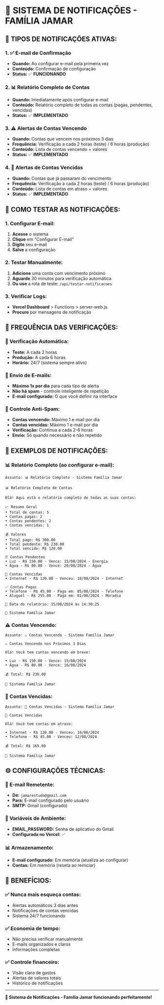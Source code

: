 # 📧 **SISTEMA DE NOTIFICAÇÕES - FAMÍLIA JAMAR**

## 🔔 **TIPOS DE NOTIFICAÇÕES ATIVAS:**

### **1. ✅ E-mail de Confirmação**
- **Quando:** Ao configurar e-mail pela primeira vez
- **Conteúdo:** Confirmação de configuração
- **Status:** ✅ **FUNCIONANDO**

### **2. 📊 Relatório Completo de Contas**
- **Quando:** Imediatamente após configurar e-mail
- **Conteúdo:** Relatório completo de todas as contas (pagas, pendentes, vencidas)
- **Status:** ✅ **IMPLEMENTADO**

### **3. ⚠️ Alertas de Contas Vencendo**
- **Quando:** Contas que vencem nos próximos 3 dias
- **Frequência:** Verificação a cada 2 horas (teste) / 6 horas (produção)
- **Conteúdo:** Lista de contas vencendo + valores
- **Status:** ✅ **IMPLEMENTADO**

### **4. 🚨 Alertas de Contas Vencidas**
- **Quando:** Contas que já passaram do vencimento
- **Frequência:** Verificação a cada 2 horas (teste) / 6 horas (produção)
- **Conteúdo:** Lista de contas em atraso + valores
- **Status:** ✅ **IMPLEMENTADO**

## 🧪 **COMO TESTAR AS NOTIFICAÇÕES:**

### **1. Configurar E-mail:**
1. **Acesse** o sistema
2. **Clique** em "Configurar E-mail"
3. **Digite** seu e-mail
4. **Salve** a configuração

### **2. Testar Manualmente:**
1. **Adicione** uma conta com vencimento próximo
2. **Aguarde** 30 minutos para verificação automática
3. **Ou use** a rota de teste: `/api/testar-notificacoes`

### **3. Verificar Logs:**
- **Vercel Dashboard** > Functions > server-web.js
- **Procure** por mensagens de notificação

## 📅 **FREQUÊNCIA DAS VERIFICAÇÕES:**

### **🔄 Verificação Automática:**
- **Teste:** A cada 2 horas
- **Produção:** A cada 6 horas
- **Horário:** 24/7 (sistema sempre ativo)

### **📧 Envio de E-mails:**
- **Máximo 1x por dia** para cada tipo de alerta
- **Não há spam** - controle inteligente de repetição
- **E-mail configurado:** O que você definir na interface

### **🎯 Controle Anti-Spam:**
- **Contas vencendo:** Máximo 1 e-mail por dia
- **Contas vencidas:** Máximo 1 e-mail por dia
- **Verificação:** Continua a cada 2-6 horas
- **Envio:** Só quando necessário e não repetido

## 🎯 **EXEMPLOS DE NOTIFICAÇÕES:**

### **📊 Relatório Completo (ao configurar e-mail):**
```
Assunto: 📊 Relatório Completo - Sistema Família Jamar

📊 Relatório Completo de Contas

Olá! Aqui está o relatório completo de todas as suas contas:

📈 Resumo Geral
• Total de contas: 5
• Contas pagas: 2
• Contas pendentes: 2
• Contas vencidas: 1

💰 Valores
• Total pago: R$ 300.00
• Total pendente: R$ 230.00
• Total vencido: R$ 120.00

⏰ Contas Pendentes
• Luz - R$ 150.00 - Vence: 15/08/2024 - Energia
• Água - R$ 80.00 - Vence: 20/08/2024 - Água

🚨 Contas Vencidas
• Internet - R$ 120.00 - Venceu: 10/08/2024 - Internet

✅ Contas Pagas
• Telefone - R$ 45.00 - Paga em: 05/08/2024 - Telefone
• Aluguel - R$ 255.00 - Paga em: 01/08/2024 - Moradia

📅 Data do relatório: 15/08/2024 às 14:30:25

📱 Sistema Família Jamar
```

### **⚠️ Contas Vencendo:**
```
Assunto: ⚠️ Contas Vencendo - Sistema Família Jamar

⚠️ Contas Vencendo nos Próximos 3 Dias

Olá! Você tem contas vencendo em breve:

• Luz - R$ 150.00 - Vence: 15/08/2024
• Água - R$ 80.00 - Vence: 16/08/2024

💰 Total: R$ 230.00

📱 Sistema Família Jamar
```

### **🚨 Contas Vencidas:**
```
Assunto: 🚨 Contas Vencidas - Sistema Família Jamar

🚨 Contas Vencidas

Olá! Você tem contas em atraso:

• Internet - R$ 120.00 - Venceu: 10/08/2024
• Telefone - R$ 45.00 - Venceu: 12/08/2024

💰 Total: R$ 165.00

📱 Sistema Família Jamar
```

## ⚙️ **CONFIGURAÇÕES TÉCNICAS:**

### **📧 E-mail Remetente:**
- **De:** `jamarestudo@gmail.com`
- **Para:** E-mail configurado pelo usuário
- **SMTP:** Gmail (configurado)

### **🔧 Variáveis de Ambiente:**
- **EMAIL_PASSWORD:** Senha de aplicativo do Gmail
- **Configurada no Vercel:** ✅

### **📊 Armazenamento:**
- **E-mail configurado:** Em memória (atualiza ao configurar)
- **Contas:** Em memória (reseta ao reiniciar)

## 🎊 **BENEFÍCIOS:**

### **✅ Nunca mais esqueça contas:**
- Alertas automáticos 3 dias antes
- Notificações de contas vencidas
- Sistema 24/7 funcionando

### **✅ Economia de tempo:**
- Não precisa verificar manualmente
- E-mails organizados e claros
- Informações completas

### **✅ Controle financeiro:**
- Visão clara de gastos
- Alertas de valores totais
- Histórico de notificações

---

**🚀 Sistema de Notificações - Família Jamar funcionando perfeitamente!** 